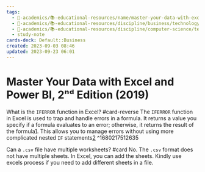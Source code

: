 ```yaml
---
tags:
  - 🔴-academics/📚-educational-resources/name/master-your-data-with-excel-and-power-bi-2nd-edition-2019
  - 🔴-academics/📚-educational-resources/discipline/business/technology/microsoft-excel
  - 🔴-academics/📚-educational-resources/discipline/computer-science/technology/microsoft-excel
  - study-note
cards-deck: Default::Business
created: 2023-09-03 08:46
updated: 2023-09-23 06:01
---
```


# Master Your Data with Excel and Power BI, 2ⁿᵈ Edition (2019)

What is the `IFERROR` function in Excel? #card-reverse 
The <span class="spoiler">`IFERROR`</span> function in Excel is used to trap and handle errors in a formula. It returns a value you specify if a formula evaluates to an error; otherwise, it returns the result of the formula[1](https://support.microsoft.com/en-us/office/iferror-function-c526fd07-caeb-47b8-8bb6-63f3e417f611). This allows you to manage errors without using more complicated nested `IF` statements[2](https://exceljet.net/functions/iferror-function)
^1680217512635

Can a `.csv` file have multiple worksheets? #card 
No. The `.csv` format does not have multiple sheets. In Excel, you can add the sheets. Kindly use excels process if you need to add different sheets in a file.

